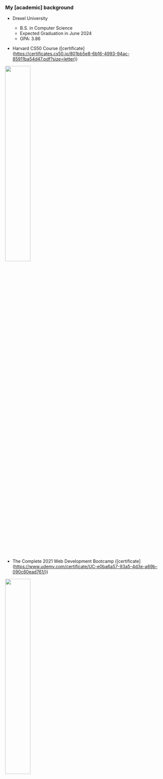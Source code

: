 ### My \[academic\] background

- Drexel University

  - B.S. in Computer Science
  - Expected Graduation in June 2024
  - GPA: 3.86

- Harvard CS50 Course ([certificate] (https://certificates.cs50.io/801bb5e8-6b16-4993-94ac-85911ba54d47.pdf?size=letter))

<img src="/images/certs/cs50.png" width="40%">

- The Complete 2021 Web Development Bootcamp ([certificate] (https://www.udemy.com/certificate/UC-e0ba6a57-93a5-4d3e-a69b-090c60ead761/))

<img src="/images/certs/webdev-udemy.png" width="40%">
